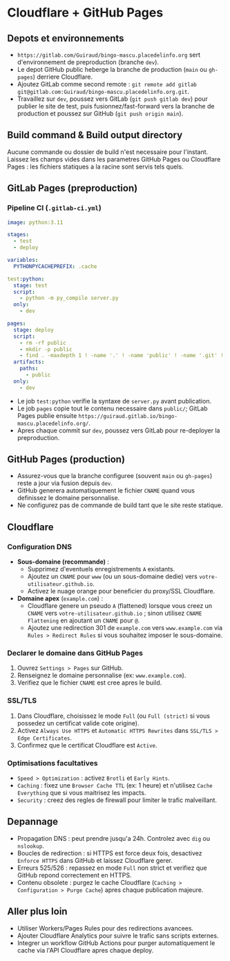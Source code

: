 # Cloudflare + GitHub Pages

## Depots et environnements
- `https://gitlab.com/Guiraud/bingo-mascu.placedelinfo.org` sert d'environnement de preproduction (branche `dev`).
- Le depot GitHub public heberge la branche de production (`main` ou `gh-pages`) derriere Cloudflare.
- Ajoutez GitLab comme second remote : `git remote add gitlab git@gitlab.com:Guiraud/bingo-mascu.placedelinfo.org.git`.
- Travaillez sur `dev`, poussez vers GitLab (`git push gitlab dev`) pour publier le site de test, puis fusionnez/fast-forward vers la branche de production et poussez sur GitHub (`git push origin main`).

## Build command & Build output directory
Aucune commande ou dossier de build n'est necessaire pour l'instant. Laissez les champs vides dans les parametres GitHub Pages ou Cloudflare Pages : les fichiers statiques a la racine sont servis tels quels.

## GitLab Pages (preproduction)
### Pipeline CI (`.gitlab-ci.yml`)
```yaml
image: python:3.11

stages:
  - test
  - deploy

variables:
  PYTHONPYCACHEPREFIX: .cache

test:python:
  stage: test
  script:
    - python -m py_compile server.py
  only:
    - dev

pages:
  stage: deploy
  script:
    - rm -rf public
    - mkdir -p public
    - find . -maxdepth 1 ! -name '.' ! -name 'public' ! -name '.git' ! -name '.gitlab-ci.yml' -exec cp -r {} public/ \;
  artifacts:
    paths:
      - public
  only:
    - dev
```
- Le job `test:python` verifie la syntaxe de `server.py` avant publication.
- Le job `pages` copie tout le contenu necessaire dans `public/`; GitLab Pages publie ensuite `https://guiraud.gitlab.io/bingo-mascu.placedelinfo.org/`.
- Apres chaque commit sur `dev`, poussez vers GitLab pour re-deployer la preproduction.

## GitHub Pages (production)
- Assurez-vous que la branche configuree (souvent `main` ou `gh-pages`) reste a jour via fusion depuis `dev`.
- GitHub generera automatiquement le fichier `CNAME` quand vous definissez le domaine personnalise.
- Ne configurez pas de commande de build tant que le site reste statique.

## Cloudflare
### Configuration DNS
- **Sous-domaine (recommande)** :
  - Supprimez d'eventuels enregistrements `A` existants.
  - Ajoutez un `CNAME` pour `www` (ou un sous-domaine dedie) vers `votre-utilisateur.github.io`.
  - Activez le nuage orange pour beneficier du proxy/SSL Cloudflare.
- **Domaine apex** (`example.com`) :
  - Cloudflare genere un pseudo `A` (flattened) lorsque vous creez un `CNAME` vers `votre-utilisateur.github.io` ; sinon utilisez `CNAME Flattening` en ajoutant un `CNAME` pour `@`.
  - Ajoutez une redirection 301 de `example.com` vers `www.example.com` via `Rules > Redirect Rules` si vous souhaitez imposer le sous-domaine.

### Declarer le domaine dans GitHub Pages
1. Ouvrez `Settings > Pages` sur GitHub.
2. Renseignez le domaine personnalise (ex: `www.example.com`).
3. Verifiez que le fichier `CNAME` est cree apres le build.

### SSL/TLS
1. Dans Cloudflare, choisissez le mode `Full` (ou `Full (strict)` si vous possedez un certificat valide cote origine).
2. Activez `Always Use HTTPS` et `Automatic HTTPS Rewrites` dans `SSL/TLS > Edge Certificates`.
3. Confirmez que le certificat Cloudflare est `Active`.

### Optimisations facultatives
- `Speed > Optimization` : activez `Brotli` et `Early Hints`.
- `Caching` : fixez une `Browser Cache TTL` (ex: 1 heure) et n'utilisez `Cache Everything` que si vous maitrisez les impacts.
- `Security` : creez des regles de firewall pour limiter le trafic malveillant.

## Depannage
- Propagation DNS : peut prendre jusqu'a 24h. Controlez avec `dig` ou `nslookup`.
- Boucles de redirection : si HTTPS est force deux fois, desactivez `Enforce HTTPS` dans GitHub et laissez Cloudflare gerer.
- Erreurs 525/526 : repassez en mode `Full` non strict et verifiez que GitHub repond correctement en HTTPS.
- Contenu obsolete : purgez le cache Cloudflare (`Caching > Configuration > Purge Cache`) apres chaque publication majeure.

## Aller plus loin
- Utiliser Workers/Pages Rules pour des redirections avancees.
- Ajouter Cloudflare Analytics pour suivre le trafic sans scripts externes.
- Integrer un workflow GitHub Actions pour purger automatiquement le cache via l'API Cloudflare apres chaque deploy.
